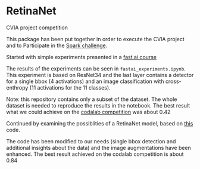 # RetinaNet
CVIA project competition

This package has been put together in order to execute the CVIA project and to Participate in the [Spark challenge](https://gitlab.uni.lu/spark-challenge/2022-utils).

Started with simple experiments presented in a [fast.ai course](https://forums.fast.ai/t/part-2-lesson-9-wiki/14028)

The results of the experiments can be seen in `fastai_experiments.ipynb`.  This experiment is based on ResNet34 and the last layer contains a detector for a single bbox (4 activations) and an image classification with cross-enthropy (11 activations for the 11 classes).

Note: this repository contains only a subset of the dataset.  The whole dataset is needed to reproduce the results in the notebook.  The best result what we could achieve on the [codalab competition](https://codalab.lisn.upsaclay.fr/) was about 0.42



Continued by examining the possiblities of a RetinaNet model, based on [this](https://debuggercafe.com/train-pytorch-retinanet-on-custom-dataset/) code.

The code has been modified to our needs (single bbox detection and additional insights about the data) and the image augmentations have been enhanced.  The best result achieved on the codalab competition is about 0.84

